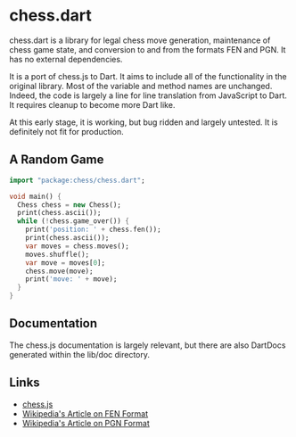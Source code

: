 chess.dart
==========

chess.dart is a library for legal chess move generation, maintenance of chess game state, and conversion to and from the formats FEN and PGN.  It has no external dependencies.

It is a port of chess.js to Dart.  It aims to include all of the functionality in the original library.  Most of the variable and method names are unchanged.  Indeed, the code is largely a line for line translation from JavaScript to Dart.  It requires cleanup to become more Dart like.

At this early stage, it is working, but bug ridden and largely untested. It is definitely not fit for production.

## A Random Game

```dart
import "package:chess/chess.dart";

void main() {
  Chess chess = new Chess();
  print(chess.ascii());
  while (!chess.game_over()) {
    print('position: ' + chess.fen());
    print(chess.ascii());
    var moves = chess.moves();
    moves.shuffle();
    var move = moves[0];
    chess.move(move);
    print('move: ' + move);
  }
}
```
## Documentation

The chess.js documentation is largely relevant, but there are also DartDocs generated within the lib/doc directory.

## Links
- [chess.js](https://github.com/jhlywa/chess.js)
- [Wikipedia's Article on FEN Format](http://en.wikipedia.org/wiki/Forsyth–Edwards_Notation)
- [Wikipedia's Article on PGN Format](http://en.wikipedia.org/wiki/Portable_Game_Notation)
